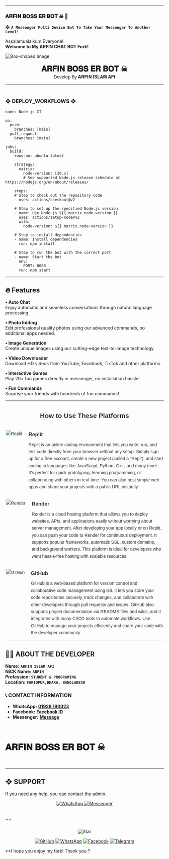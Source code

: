---------

### 𝐀𝐑𝐅𝐈𝐍 𝐁𝐎𝐒𝐒 𝐄𝐑 𝐁𝐎𝐓 ☠︎︎   🌺

❖ **`A Messenger Multi Device Bot To Take Your Messenger To Another Level!`** 



Assalamualaikum Everyone!  
**Welcome to My ARFIN CHAT BOT Fork!**

![Box-shaped Image](https://i.imgur.com/u7VnPzH.png)

<p align="center" style="animation: glow 2s infinite alternate; font-family: 'Segoe UI', Tahoma, Geneva, Verdana, sans-serif;">
  <span style="font-size: 24px; font-weight: bold;">𝐀𝐑𝐅𝐈𝐍 𝐁𝐎𝐒𝐒 𝐄𝐑 𝐁𝐎𝐓 ☠︎︎ </span><br>
  <span> Develop By 𝐀𝐑𝐅𝐈𝐍 𝐈𝐒𝐋𝐀𝐌 𝐀𝐅𝐈 </span>
</p>


_______
### <br>   ❖ DEPLOY_WORKFLOWS ❖
```
name: Node.js CI

on:
  push:
    branches: [main]
  pull_request:
    branches: [main]

jobs:
  build:
    runs-on: ubuntu-latest

    strategy:
      matrix:
        node-version: [20.x]
        # See supported Node.js release schedule at https://nodejs.org/en/about/releases/

    steps:
    # Step to check out the repository code
    - uses: actions/checkout@v2

    # Step to set up the specified Node.js version
    - name: Use Node.js ${{ matrix.node-version }}
      uses: actions/setup-node@v2
      with:
        node-version: ${{ matrix.node-version }}

    # Step to install dependencies
    - name: Install dependencies
      run: npm install

    # Step to run the bot with the correct port
    - name: Start the bot
      env:
        PORT: 8080
      run: npm start
```

___

## 🔥 Features  

**• Auto Chat**  
Enjoy automatic and seamless conversations through natural language processing.  

**• Photo Editing**  
Edit professional quality photos using our advanced commands, no additional apps needed.  

**• Image Generation**  
Create unique images using our cutting-edge text-to-image technology.  

**• Video Downloader**  
Download HD videos from YouTube, Facebook, TikTok and other platforms.  

**• Interactive Games**  
Play 20+ fun games directly in messenger, no installation hassle!  

**• Fun Commands**  
Surprise your friends with hundreds of fun commands!  
___

<div style="max-width: 500px; margin: auto; font-family: Arial, sans-serif; line-height: 1.6; color: #333;">

  <h2 style="text-align: center; margin-bottom: 30px;">How to Use These Platforms</h2>

  <div style="display: flex; align-items: flex-start; margin-bottom: 30px;">
    <img src="https://img.icons8.com/color/48/000000/replit.png" alt="Replit" style="margin-right: 20px; flex-shrink: 0;" />
    <div>
      <h3 style="margin: 0 0 8px;">Replit</h3>
      <p style="margin: 0;">
        Replit is an online coding environment that lets you write, run, and test code directly from your browser without any setup.  
        Simply sign up for a free account, create a new project (called a “Repl”), and start coding in languages like JavaScript, Python, C++, and many more.  
        It’s perfect for quick prototyping, learning programming, or collaborating with others in real-time.  
        You can also host simple web apps and share your projects with a public URL instantly.
      </p>
    </div>
  </div>

  <div style="display: flex; align-items: flex-start; margin-bottom: 30px;">
    <img src="https://img.icons8.com/fluency/48/000000/cloud.png" alt="Render" style="margin-right: 20px; flex-shrink: 0;" />
    <div>
      <h3 style="margin: 0 0 8px;">Render</h3>
      <p style="margin: 0;">
        Render is a cloud hosting platform that allows you to deploy websites, APIs, and applications easily without worrying about server management.  
        After developing your app locally or on Replit, you can push your code to Render for continuous deployment.  
        It supports popular frameworks, automatic SSL, custom domains, and background workers.  
        This platform is ideal for developers who want hassle-free hosting with scalable resources.
      </p>
    </div>
  </div>

  <div style="display: flex; align-items: flex-start;">
    <img src="https://img.icons8.com/fluency/48/000000/github.png" alt="GitHub" style="margin-right: 20px; flex-shrink: 0;" />
    <div>
      <h3 style="margin: 0 0 8px;">GitHub</h3>
      <p style="margin: 0;">
        GitHub is a web-based platform for version control and collaborative code management using Git.  
        It lets you store your code repositories securely, track changes, and collaborate with other developers through pull requests and issues.  
        GitHub also supports project documentation via README files and wikis, and it integrates with many CI/CD tools to automate workflows.  
        Use GitHub to manage your projects efficiently and share your code with the developer community.
      </p>
    </div>
  </div>

</div>




---




## 👨‍💻 **ABOUT THE DEVELOPER**  
  
**Name:** **`ARFIN ISLAM AFI`**  
**NiCK Name:** **`ARFIN`**  
**Profession:** **`STUDENT & PROGRAMING`**  
**Location:** **`FARIDPUR,DHAKA, BANGLADESH`**  

### 📞 **CONTACT INFORMATION**  
- **WhatsApp:** **[01928 190023](https://wa.me/+01928190023)**  
- **Facebook:** **[Facebook ID](https://facebook.com/arfinislamafi69)**  
- **Messenger:** **[Message](https://m.me/arfinislamafi69)**  

<br>
<h1>𝐀𝐑𝐅𝐈𝐍 𝐁𝐎𝐒𝐒 𝐄𝐑 𝐁𝐎𝐓 ☠︎︎</h1>
<br>


---





## ❖ SUPPORT  
If you need any help, you can contact the admin.


<p align="center">
  <a href="https://wa.me/+8801928190023?text=Assalamualaikum%20Admin%20ARFIN%20Afi%20Need%20Help%20Please%20Brother%20🫶">
    <img alt="WhatsApp" src="https://img.shields.io/badge/WhatsApp-25D366?style=for-the-badge&logo=whatsapp&logoColor=white">
  </a>
  <a href="https://m.me/100001039692046">
    <img alt="Messenger" src="https://img.shields.io/badge/Messenger-00B2FF?style=for-the-badge&logo=messenger&logoColor=white">
  </a>
</p>

--
<br>
--

<p align="center">
  <img src="https://img.icons8.com/emoji/48/000000/star-emoji.png" alt="Star" />
</p>

<p align="center">
  <a href="https://github.com/CYBER-ARFIN"><img src="https://img.icons8.com/fluency/48/000000/github.png" alt="GitHub"></a>
  <a href="https://wa.me/+8801928190023"><img src="https://img.icons8.com/color/48/000000/whatsapp.png" alt="WhatsApp"></a>
  <a href="https://facebook.com/100001039692046"><img src="https://img.icons8.com/fluency/48/000000/facebook.png" alt="Facebook"></a>
  <a href="https://t.me/ARFINAFI"><img src="https://img.icons8.com/color/48/000000/telegram-app.png" alt="Telegram"></a>
</p>

**I hope you enjoy my fork! Thank you ?
